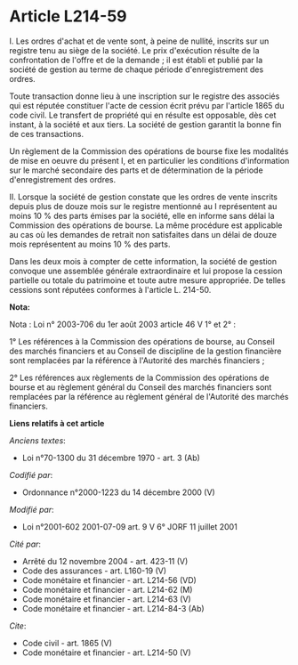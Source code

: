 # Article L214-59

I. Les ordres d'achat et de vente sont, à peine de nullité, inscrits sur un registre tenu au siège de la société. Le prix
d'exécution résulte de la confrontation de l'offre et de la demande ; il est établi et publié par la société de gestion au
terme de chaque période d'enregistrement des ordres.

Toute transaction donne lieu à une inscription sur le registre des associés qui est réputée constituer l'acte de cession
écrit prévu par l'article 1865 du code civil. Le transfert de propriété qui en résulte est opposable, dès cet instant, à la
société et aux tiers. La société de gestion garantit la bonne fin de ces transactions.

Un règlement de la Commission des opérations de bourse fixe les modalités de mise en oeuvre du présent I, et en particulier
les conditions d'information sur le marché secondaire des parts et de détermination de la période d'enregistrement des
ordres.

II. Lorsque la société de gestion constate que les ordres de vente inscrits depuis plus de douze mois sur le registre
mentionné au I représentent au moins 10 % des parts émises par la société, elle en informe sans délai la Commission des
opérations de bourse. La même procédure est applicable au cas où les demandes de retrait non satisfaites dans un délai de
douze mois représentent au moins 10 % des parts.

Dans les deux mois à compter de cette information, la société de gestion convoque une assemblée générale extraordinaire et
lui propose la cession partielle ou totale du patrimoine et toute autre mesure appropriée. De telles cessions sont réputées
conformes à l'article L. 214-50.

**Nota:**

Nota : Loi n° 2003-706 du 1er août 2003 article 46 V 1° et 2° :

1° Les références à la Commission des opérations de bourse, au Conseil des marchés financiers et au Conseil de discipline de
la gestion financière sont remplacées par la référence à l'Autorité des marchés financiers ;

2° Les références aux règlements de la Commission des opérations de bourse et au règlement général du Conseil des marchés
financiers sont remplacées par la référence au règlement général de l'Autorité des marchés financiers.

**Liens relatifs à cet article**

_Anciens textes_:

  - Loi n°70-1300 du 31 décembre 1970 - art. 3 (Ab)

_Codifié par_:

  - Ordonnance n°2000-1223 du 14 décembre 2000 (V)

_Modifié par_:

  - Loi n°2001-602 2001-07-09 art. 9 V 6° JORF 11 juillet 2001

_Cité par_:

  - Arrêté du 12 novembre 2004 - art. 423-11 (V)
  - Code des assurances - art. L160-19 (V)
  - Code monétaire et financier - art. L214-56 (VD)
  - Code monétaire et financier - art. L214-62 (M)
  - Code monétaire et financier - art. L214-63 (V)
  - Code monétaire et financier - art. L214-84-3 (Ab)

_Cite_:

  - Code civil - art. 1865 (V)
  - Code monétaire et financier - art. L214-50 (V)
